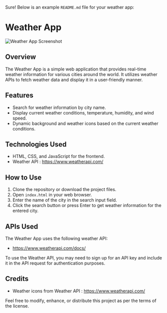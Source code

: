 Sure! Below is an example `README.md` file for your weather app:

# Weather App

![Weather App Screenshot](screenshot.png)

## Overview

The Weather App is a simple web application that provides real-time weather information for various cities around the world. It utilizes weather APIs to fetch weather data and display it in a user-friendly manner.

## Features

- Search for weather information by city name.
- Display current weather conditions, temperature, humidity, and wind speed.
- Dynamic background and weather icons based on the current weather conditions.

## Technologies Used

- HTML, CSS, and JavaScript for the frontend.
- Weather API : https://www.weatherapi.com/

## How to Use

1. Clone the repository or download the project files.
2. Open `index.html` in your web browser.
3. Enter the name of the city in the search input field.
4. Click the search button or press Enter to get weather information for the entered city.

## APIs Used

The Weather App uses the following weather API:

- https://www.weatherapi.com/docs/

To use the Weather API, you may need to sign up for an API key and include it in the API request for authentication purposes.

## Credits
- Weather icons from Weather API : https://www.weatherapi.com/


Feel free to modify, enhance, or distribute this project as per the terms of the license.
